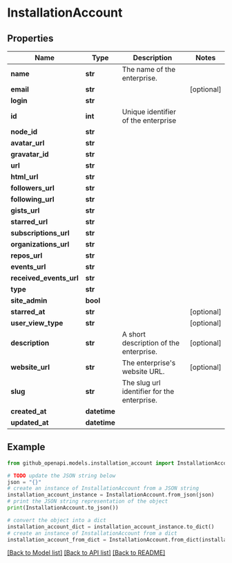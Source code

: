 # InstallationAccount


## Properties

Name | Type | Description | Notes
------------ | ------------- | ------------- | -------------
**name** | **str** | The name of the enterprise. | 
**email** | **str** |  | [optional] 
**login** | **str** |  | 
**id** | **int** | Unique identifier of the enterprise | 
**node_id** | **str** |  | 
**avatar_url** | **str** |  | 
**gravatar_id** | **str** |  | 
**url** | **str** |  | 
**html_url** | **str** |  | 
**followers_url** | **str** |  | 
**following_url** | **str** |  | 
**gists_url** | **str** |  | 
**starred_url** | **str** |  | 
**subscriptions_url** | **str** |  | 
**organizations_url** | **str** |  | 
**repos_url** | **str** |  | 
**events_url** | **str** |  | 
**received_events_url** | **str** |  | 
**type** | **str** |  | 
**site_admin** | **bool** |  | 
**starred_at** | **str** |  | [optional] 
**user_view_type** | **str** |  | [optional] 
**description** | **str** | A short description of the enterprise. | [optional] 
**website_url** | **str** | The enterprise&#39;s website URL. | [optional] 
**slug** | **str** | The slug url identifier for the enterprise. | 
**created_at** | **datetime** |  | 
**updated_at** | **datetime** |  | 

## Example

```python
from github_openapi.models.installation_account import InstallationAccount

# TODO update the JSON string below
json = "{}"
# create an instance of InstallationAccount from a JSON string
installation_account_instance = InstallationAccount.from_json(json)
# print the JSON string representation of the object
print(InstallationAccount.to_json())

# convert the object into a dict
installation_account_dict = installation_account_instance.to_dict()
# create an instance of InstallationAccount from a dict
installation_account_from_dict = InstallationAccount.from_dict(installation_account_dict)
```
[[Back to Model list]](../README.md#documentation-for-models) [[Back to API list]](../README.md#documentation-for-api-endpoints) [[Back to README]](../README.md)


